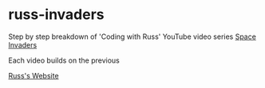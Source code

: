 # russ-invaders
Step by step breakdown of 'Coding with Russ' YouTube video series [Space Invaders](https://www.youtube.com/watch?v=f4coFYbYQzw&list=PLjcN1EyupaQkAQyBCYKyf1jt1M1PiRJEp&pp=iAQB)

Each video builds on the previous

[Russ's Website](http://www.codingwithruss.com/gamepage/Invaders/)
